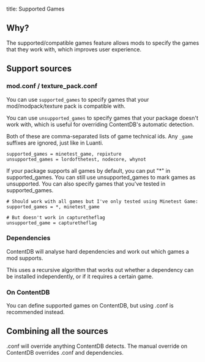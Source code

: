 title: Supported Games

## Why?

The supported/compatible games feature allows mods to specify the games that
they work with, which improves user experience.


## Support sources

### mod.conf / texture_pack.conf

You can use `supported_games` to specify games that your mod/modpack/texture
pack is compatible with.

You can use `unsupported_games` to specify games that your package doesn't work
with, which is useful for overriding ContentDB's automatic detection.

Both of these are comma-separated lists of game technical ids. Any `_game`
suffixes are ignored, just like in Luanti.

    supported_games = minetest_game, repixture
    unsupported_games = lordofthetest, nodecore, whynot

If your package supports all games by default, you can put "*" in
supported_games. You can still use unsupported_games to mark games as
unsupported. You can also specify games that you've tested in supported_games.

    # Should work with all games but I've only tested using Minetest Game:
    supported_games = *, minetest_game

    # But doesn't work in capturetheflag
    unsupported_game = capturetheflag

### Dependencies

ContentDB will analyse hard dependencies and work out which games a mod
supports.

This uses a recursive algorithm that works out whether a dependency can be
installed independently, or if it requires a certain game.

### On ContentDB

You can define supported games on ContentDB, but using .conf is recommended
instead.


## Combining all the sources

.conf will override anything ContentDB detects. The manual override on ContentDB
overrides .conf and dependencies.
